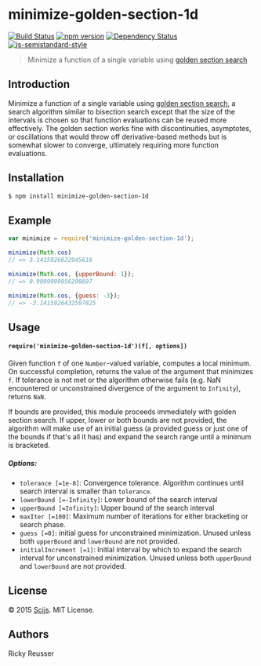 # minimize-golden-section-1d

[![Build Status][travis-image]][travis-url] [![npm version][npm-image]][npm-url]  [![Dependency Status][david-image]][david-url] [![js-semistandard-style](https://img.shields.io/badge/code%20style-semistandard-brightgreen.svg?style=flat-square)](https://github.com/Flet/semistandard)

> Minimize a function of a single variable using [golden section search](https://en.wikipedia.org/wiki/Golden_section_search)

## Introduction

Minimize a function of a single variable using [golden section search](https://en.wikipedia.org/wiki/Golden_section_search), a search algorithm similar to bisection search except that the size of the intervals is chosen so that function evaluations can be reused more effectively. The golden section works fine with discontinuities, asymptotes, or oscillations that would throw off derivative-based methods but is somewhat slower to converge, ultimately requiring more function evaluations.

## Installation

```bash
$ npm install minimize-golden-section-1d
```

## Example

```javascript
var minimize = require('minimize-golden-section-1d');

minimize(Math.cos)
// => 3.1415926622945616

minimize(Math.cos, {upperBound: 1});
// => 0.9999999956298697

minimize(Math.cos, {guess: -3});
// => -3.1415926432597825
```

## Usage

#### `require('minimize-golden-section-1d')(f[, options])`

Given function `f` of one `Number`-valued variable, computes a local minimum. On successful completion, returns the value of the argument that minimizes `f`. If tolerance is not met or the algorithm otherwise fails (e.g. NaN encountered or unconstrained divergence of the argument to `Infinity`), returns `NaN`.

If bounds are provided, this module proceeds immediately with golden section search. If upper, lower or both bounds are not provided, the algorithm will make use of an initial guess (a provided guess or just one of the bounds if that's all it has) and expand the search range until a minimum is bracketed.

##### Options:
- `tolerance [=1e-8]`: Convergence tolerance. Algorithm continues until search interval is smaller than `tolerance`.
- `lowerBound [=-Infinity]`: Lower bound of the search interval
- `upperBound [=Infinity]`: Upper bound of the search interval
- `maxIter [=100]`: Maximum number of iterations for either bracketing or search phase.
- `guess [=0]`: initial guess for unconstrained minimization. Unused unless both `upperBound` and `lowerBound` are not provided.
- `initialIncrement [=1]`: Initial interval by which to expand the search interval for unconstrained minimization. Unused unless both `upperBound` and `lowerBound` are not provided.

## License
&copy; 2015 [Scijs](https://github.com/scijs). MIT License.

## Authors
Ricky Reusser

[travis-image]: https://travis-ci.org/scijs/minimize-golden-section-1d.svg?branch=master
[travis-url]: https://travis-ci.org/scijs/minimize-golden-section-1d
[npm-image]: https://badge.fury.io/js/minimize-golden-section-1d.svg
[npm-url]: http://badge.fury.io/js/minimize-golden-section-1d
[david-image]: https://david-dm.org/scijs/minimize-golden-section-1d.svg
[david-url]: https://david-dm.org/scijs/minimize-golden-section-1d

